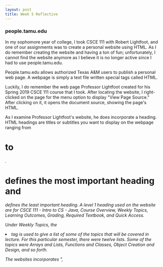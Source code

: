 ```yaml
---
layout: post
title: Week 5 Reflective
---
```

### people.tamu.edu

In my sophomore year of college, I took CSCE 111 with Robert Lightfoot, and one of our assignments was to create a personal website using HTML. As I do remember creating the website and having a ton of fun; unfortunately, I cannot find the website anymore as I believe it is no longer active since I had to use people.tamu.edu.
<br/>
 
People.tamu.edu allows authorized Texas A&M users to publish a personal web page. A webpage is simply a text file written special tags called HTML.
<br/>

Luckily, I do remember the web page Professor Lightfoot created for his Spring 2019 CSCE 111 course that I took. After locating the website, I right-clicked on the page for the menu option to display "View Page Source." After clicking on it, it opens the document source, showing the page's HTML.
<br/>

As I examine Professor Lightfoot's website, he does incorporate a heading. HTML headings are titles or subtitles you want to display on the webpage ranging from <h1> to <h6>. <h1> defines the most important heading and <h6> defines the least important heading. A level 1 heading used on the website are for CSCE 111 - Intro to CS - Java, Course Overview, Weekly Topics, Learning Outcomes, Grading, Required Textbook, and Quick Access.
<br/>
 
Under Weekly Topics, the <li> tag is used to give a list of some of the topics that will be covered in lecture. For this particular semester, there were twelve lists. Some of the topics were Arrays and Lists, Functions and Classes, Object Creation and Design, and so forth. 
<br/>
 
The websites incorporates "<head>, <title>, <body>, and <p>". The <head> element contains meta information about the HTML page. The <title> element specifies a title for the HTML page. The <body> element defines the document's body, and is a container for all the visible contents, such as headings, paragraphs, images, hyperlinks, tables, lists, etc. 
<br/>
 
As Dr. Pilesch states, "The two most important tags in HTML" are <div> and <span>. For this website, <span> was not used but <div> was used a whole bunch. The <div> tag defines a division or a section in an HTML document. Some examples in the website are <div class="wrapper row3">, <div id="content", and <div class="f1_right">. 
